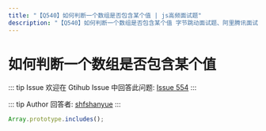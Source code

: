 ```yaml
---
title: "【Q540】如何判断一个数组是否包含某个值 | js高频面试题"
description: "【Q540】如何判断一个数组是否包含某个值 字节跳动面试题、阿里腾讯面试题、美团小米面试题。"
---
```


# 如何判断一个数组是否包含某个值

::: tip Issue
欢迎在 Gtihub Issue 中回答此问题: [Issue 554](https://github.com/shfshanyue/Daily-Question/issues/554)
:::

::: tip Author
回答者: [shfshanyue](https://github.com/shfshanyue)
:::

```js
Array.prototype.includes();
```
